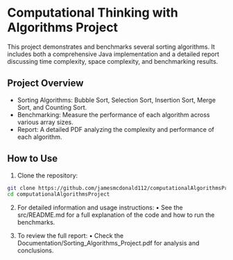 # Computational Thinking with Algorithms Project

This project demonstrates and benchmarks several sorting algorithms. It includes both a comprehensive Java implementation and a detailed report discussing time complexity, space complexity, and benchmarking results.

## Project Overview
- Sorting Algorithms: Bubble Sort, Selection Sort, Insertion Sort, Merge Sort, and Counting Sort.
- Benchmarking: Measure the performance of each algorithm across various array sizes.
- Report: A detailed PDF analyzing the complexity and performance of each algorithm.

## How to Use
1. Clone the repository:
```bash
git clone https://github.com/jamesmcdonald112/computationalAlgorithmsProject.git
cd computationalAlgorithmsProject
```

2.	For detailed information and usage instructions:
	•	See the src/README.md for a full explanation of the code and how to run the benchmarks.
	
3.	To review the full report:
	•	Check the Documentation/Sorting_Algorithms_Project.pdf for analysis and conclusions.
